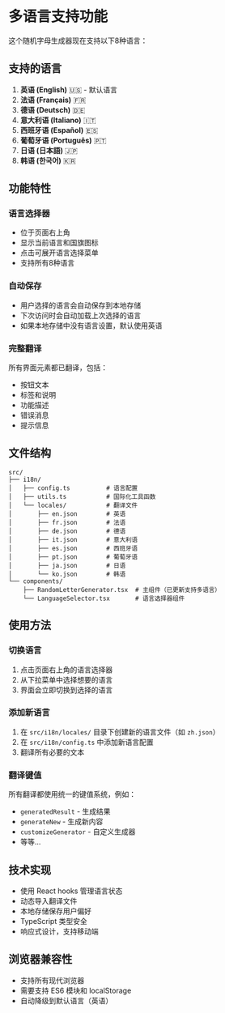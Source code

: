 # 多语言支持功能

这个随机字母生成器现在支持以下8种语言：

## 支持的语言

1. **英语 (English)** 🇺🇸 - 默认语言
2. **法语 (Français)** 🇫🇷
3. **德语 (Deutsch)** 🇩🇪
4. **意大利语 (Italiano)** 🇮🇹
5. **西班牙语 (Español)** 🇪🇸
6. **葡萄牙语 (Português)** 🇵🇹
7. **日语 (日本語)** 🇯🇵
8. **韩语 (한국어)** 🇰🇷

## 功能特性

### 语言选择器
- 位于页面右上角
- 显示当前语言和国旗图标
- 点击可展开语言选择菜单
- 支持所有8种语言

### 自动保存
- 用户选择的语言会自动保存到本地存储
- 下次访问时会自动加载上次选择的语言
- 如果本地存储中没有语言设置，默认使用英语

### 完整翻译
所有界面元素都已翻译，包括：
- 按钮文本
- 标签和说明
- 功能描述
- 错误消息
- 提示信息

## 文件结构

```
src/
├── i18n/
│   ├── config.ts          # 语言配置
│   ├── utils.ts           # 国际化工具函数
│   └── locales/           # 翻译文件
│       ├── en.json        # 英语
│       ├── fr.json        # 法语
│       ├── de.json        # 德语
│       ├── it.json        # 意大利语
│       ├── es.json        # 西班牙语
│       ├── pt.json        # 葡萄牙语
│       ├── ja.json        # 日语
│       └── ko.json        # 韩语
└── components/
    ├── RandomLetterGenerator.tsx  # 主组件（已更新支持多语言）
    └── LanguageSelector.tsx       # 语言选择器组件
```

## 使用方法

### 切换语言
1. 点击页面右上角的语言选择器
2. 从下拉菜单中选择想要的语言
3. 界面会立即切换到选择的语言

### 添加新语言
1. 在 `src/i18n/locales/` 目录下创建新的语言文件（如 `zh.json`）
2. 在 `src/i18n/config.ts` 中添加新语言配置
3. 翻译所有必要的文本

### 翻译键值
所有翻译都使用统一的键值系统，例如：
- `generatedResult` - 生成结果
- `generateNew` - 生成新内容
- `customizeGenerator` - 自定义生成器
- 等等...

## 技术实现

- 使用 React hooks 管理语言状态
- 动态导入翻译文件
- 本地存储保存用户偏好
- TypeScript 类型安全
- 响应式设计，支持移动端

## 浏览器兼容性

- 支持所有现代浏览器
- 需要支持 ES6 模块和 localStorage
- 自动降级到默认语言（英语） 